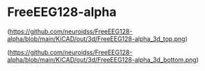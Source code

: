 # FreeEEG128-alpha

(https://github.com/neuroidss/FreeEEG128-alpha/blob/main/KiCAD/out/3d/FreeEEG128-alpha_3d_top.png)

(https://github.com/neuroidss/FreeEEG128-alpha/blob/main/KiCAD/out/3d/FreeEEG128-alpha_3d_bottom.png)
